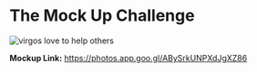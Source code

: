 # The Mock Up Challenge

![virgos love to help others](https://user-images.githubusercontent.com/35850688/43308860-c3f8bf04-91a4-11e8-8630-610ff11a54c2.png)

**Mockup Link:**
https://photos.app.goo.gl/ABySrkUNPXdJgXZ86
